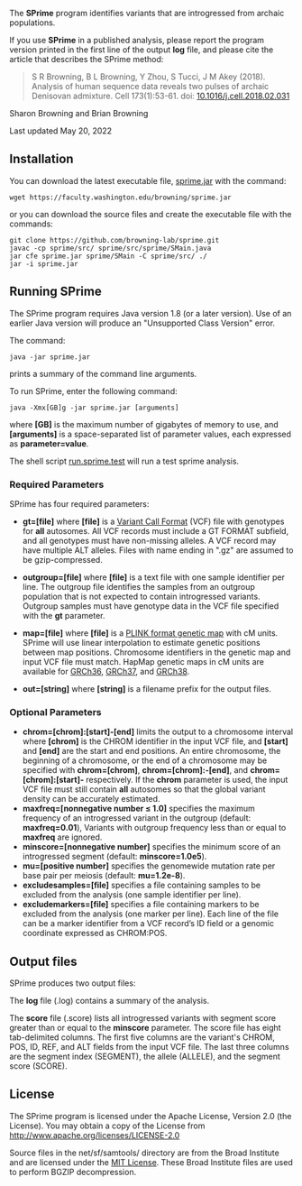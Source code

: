 The **SPrime** program identifies variants that are introgressed
from archaic populations.

If you use **SPrime** in a published analysis, please report the program
version printed in the first line of the output **log** file, and please
cite the article that describes the SPrime method:

> S R Browning, B L Browning, Y Zhou, S Tucci, J M Akey (2018).
> Analysis of human sequence data reveals two pulses of archaic
> Denisovan admixture. Cell 173(1):53-61.
> doi: [10.1016/j.cell.2018.02.031](http://dx.doi.org/10.1016/j.cell.2018.02.031)

Sharon Browning and Brian Browning

Last updated May 20, 2022

## Installation

You can download the latest executable file,
[sprime.jar](https://faculty.washington.edu/browning/sprime.jar) with the
command:

    wget https://faculty.washington.edu/browning/sprime.jar

or you can download the source files and create the executable file
with the commands:

    git clone https://github.com/browning-lab/sprime.git
    javac -cp sprime/src/ sprime/src/sprime/SMain.java
    jar cfe sprime.jar sprime/SMain -C sprime/src/ ./
    jar -i sprime.jar

## Running SPrime

The SPrime program requires Java version 1.8 (or a later version). Use of an
earlier Java version will produce an "Unsupported Class Version" error.

The command:

    java -jar sprime.jar

prints a summary of the command line arguments.

To run SPrime, enter the following command:

    java -Xmx[GB]g -jar sprime.jar [arguments]

where **[GB]** is the maximum number of gigabytes of memory to use, and
**[arguments]** is a space-separated list of parameter values, each expressed as
**parameter=value**.

The shell script
[run.sprime.test](https://raw.githubusercontent.com/browning-lab/sprime/master/test/run.sprime.test)
will run a test sprime analysis.

### Required Parameters

SPrime has four required parameters:

* **gt=[file]** where **[file]** is a
[Variant Call Format](https://faculty.washington.edu/browning/intro-to-vcf.html)
(VCF) file with genotypes for **all** autosomes.  All VCF records must
include a GT FORMAT subfield, and all genotypes must have non-missing
alleles.  A VCF record may have multiple ALT alleles.
Files with name ending in ".gz" are assumed to be gzip-compressed.
* **outgroup=[file]** where **[file]** is a text file with one sample
identifier per line. The outgroup file identifies the samples from an
outgroup population that is not expected to contain introgressed variants.
Outgroup samples must have genotype data in the VCF file specified with the
**gt** parameter.
* **map=[file]** where **[file]** is a
[PLINK format genetic map](http://zzz.bwh.harvard.edu/plink/data.shtml#map)
with cM units. SPrime will use linear interpolation to estimate genetic
positions between map positions. Chromosome identifiers in the genetic map and
input VCF file must match. HapMap genetic maps in cM units are available for
[GRCh36](https://bochet.gcc.biostat.washington.edu/beagle/genetic_maps/plink.GRCh36.map.zip),
[GRCh37](https://bochet.gcc.biostat.washington.edu/beagle/genetic_maps/plink.GRCh37.map.zip), and
[GRCh38](https://bochet.gcc.biostat.washington.edu/beagle/genetic_maps/plink.GRCh38.map.zip).

* **out=[string]** where **[string]** is a filename prefix for the output files.

### Optional Parameters
* **chrom=[chrom]:[start]‑[end]** limits the output to a chromosome interval
where **[chrom]** is the CHROM identifier in the input VCF file, and
**[start]** and **[end]** are the start and end positions. An entire chromosome,
the beginning of a chromosome, or the end of a chromosome may be specified
with **chrom=[chrom]**, **chrom=[chrom]:‑[end]**, and
**chrom=[chrom]:[start]‑** respectively. If the **chrom** parameter is used,
the input VCF file must still contain **all** autosomes so that the
global variant density can be accurately estimated.
* **maxfreq=[nonnegative number ≤ 1.0]** specifies the maximum frequency of an
introgressed variant in the outgroup (default: **maxfreq=0.01**),  Variants with
outgroup frequency less than or equal to **maxfreq** are ignored.
* **minscore=[nonnegative number]** specifies the minimum score of an introgressed
segment (default: **minscore=1.0e5**).
* **mu=[positive number]** specifies the genomewide mutation rate per base pair
per meiosis (default: **mu=1.2e-8**).
* **excludesamples=[file]** specifies a file containing samples to be excluded
from the analysis (one sample identifier per line).
* **excludemarkers=[file]** specifies a file containing markers to be excluded
from the analysis (one marker per line). Each line of the file can be a
marker identifier from a VCF record’s ID field or a genomic coordinate expressed
as CHROM:POS.

## Output files
SPrime produces two output files:

The **log** file (.log) contains a summary of the analysis.

The **score** file (.score) lists all introgressed variants with segment
score greater than or equal to the **minscore** parameter. The score file has
eight tab-delimited columns. The first five columns are the variant's CHROM,
POS, ID, REF, and ALT fields from the input VCF file. The last three columns are
the segment index (SEGMENT), the allele (ALLELE), and the segment score (SCORE).

## License
The SPrime program is licensed under the Apache License, Version 2.0 (the License).
You may obtain a copy of the License from http://www.apache.org/licenses/LICENSE-2.0

Source files in the net/sf/samtools/ directory are from the Broad Institute
and are licensed under the [MIT License](https://opensource.org/licenses/MIT).
These Broad Institute files are used to perform BGZIP decompression.

